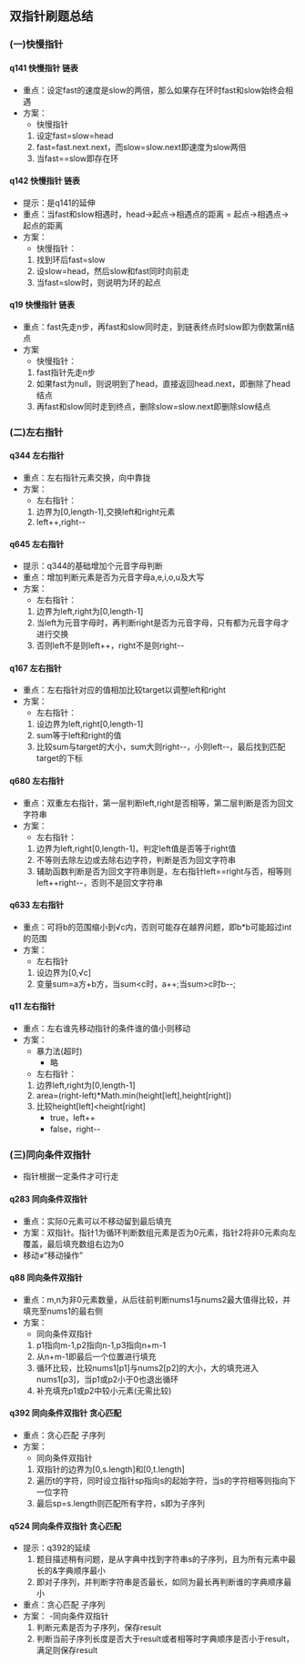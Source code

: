 ## 双指针刷题总结
### (一)快慢指针
#### q141 快慢指针 链表
 - 重点：设定fast的速度是slow的两倍，那么如果存在环时fast和slow始终会相遇
 - 方案：
    - 快慢指针
    1. 设定fast=slow=head
    2. fast=fast.next.next，而slow=slow.next即速度为slow两倍
    3. 当fast==slow即存在环

#### q142 快慢指针 链表
 - 提示：是q141的延伸
 - 重点：当fast和slow相遇时，head->起点->相遇点的距离 = 起点->相遇点->起点的距离
 - 方案：
    - 快慢指针：
    1. 找到环后fast=slow
    2. 设slow=head，然后slow和fast同时向前走
    3. 当fast=slow时，则说明为环的起点

#### q19 快慢指针 链表
 - 重点：fast先走n步，再fast和slow同时走，到链表终点时slow即为倒数第n结点
 - 方案
    - 快慢指针：
    1. fast指针先走n步
    2. 如果fast为null，则说明到了head，直接返回head.next，即删除了head结点
    3. 再fast和slow同时走到终点，删除slow=slow.next即删除slow结点

### (二)左右指针
#### q344 左右指针
 - 重点：左右指针元素交换，向中靠拢
 - 方案：
    - 左右指针：
    1. 边界为[0,length-1],交换left和right元素
    2. left++,right--

#### q645 左右指针
 - 提示：q344的基础增加个元音字母判断
 - 重点：增加判断元素是否为元音字母a,e,i,o,u及大写
 - 方案：
    - 左右指针：
    1. 边界为left,right为[0,length-1]
    2. 当left为元音字母时，再判断right是否为元音字母，只有都为元音字母才进行交换
    3. 否则left不是则left++，right不是则right--

#### q167 左右指针
 - 重点：左右指针对应的值相加比较target以调整left和right
 - 方案：
    - 左右指针：
    1. 设边界为left,right[0,length-1]
    2. sum等于left和right的值
    3. 比较sum与target的大小，sum大则right--，小则left--，最后找到匹配target的下标

#### q680 左右指针
 - 重点：双重左右指针，第一层判断left,right是否相等，第二层判断是否为回文字符串
 - 方案：
    - 左右指针：
    1. 边界为left,right[0,length-1]，判定left值是否等于right值
    2. 不等则去除左边或去除右边字符，判断是否为回文字符串
    3. 辅助函数判断是否为回文字符串则是，左右指针left==right与否，相等则left++right--，否则不是回文字符串

#### q633 左右指针
 - 重点：可将b的范围缩小到√c内，否则可能存在越界问题，即b*b可能超过int的范围
 - 方案：
    - 左右指针
    1. 设边界为[0,√c]
    2. 变量sum=a方+b方，当sum<c时，a++;当sum>c时b--;

#### q11 左右指针
 - 重点：左右谁先移动指针的条件谁的值小则移动
 - 方案：
    - 暴力法(超时)
        - 略
    - 左右指针：
    1. 边界left,right为[0,length-1]
    2. area=(right-left)*Math.min(height[left],height[right])
    3. 比较height[left]<height[right]
        - true，left++
        - false，right--

### (三)同向条件双指针
 - 指针根据一定条件才可行走

#### q283 同向条件双指针
 - 重点：实际0元素可以不移动留到最后填充
 - 方案：双指针。指针1为循环判断数组元素是否为0元素，指针2将非0元素向左覆盖，最后填充数组右边为0
 - 移动≠“移动操作”

#### q88 同向条件双指针
 - 重点：m,n为非0元素数量，从后往前判断nums1与nums2最大值得比较，并填充至nums1的最右侧
 - 方案：
    - 同向条件双指针
    1. p1指向m-1,p2指向n-1,p3指向n+m-1
    2. 从n+m-1即最后一个位置进行填充
    3. 循环比较，比较nums1[p1]与nums2[p2]的大小，大的填充进入nums1[p3]，当p1或p2小于0也退出循环
    4. 补充填充p1或p2中较小元素(无需比较)

#### q392 同向条件双指针 贪心匹配
 - 重点：贪心匹配 子序列
 - 方案：
    - 同向条件双指针
    1. 双指针的边界为[0,s.length]和[0,t.length]
    2. 遍历t的字符，同时设立指针sp指向s的起始字符，当s的字符相等则指向下一位字符
    3. 最后sp=s.length则匹配所有字符，s即为子序列

#### q524 同向条件双指针 贪心匹配
 - 提示：q392的延续
     1. 题目描述稍有问题，是从字典中找到字符串s的子序列，且为所有元素中最长的&字典顺序最小
     2. 即对子序列，并判断字符串是否最长，如同为最长再判断谁的字典顺序最小
 - 重点：贪心匹配 子序列
 - 方案：
    -同向条件双指针
    1. 判断元素是否为子序列，保存result
    2. 判断当前子序列长度是否大于result或者相等时字典顺序是否小于result，满足则保存result

